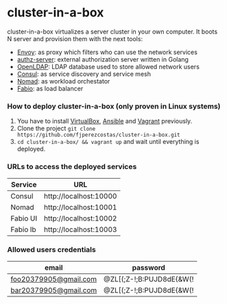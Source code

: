 # cluster-in-a-box

cluster-in-a-box virtualizes a server cluster in your own computer. It boots N server and provision them with the next tools:

- [Envoy](https://www.envoyproxy.io/): as proxy which filters who can use the network services
- [authz-server](https://github.com/fjperezcostas/authz-server): external authorization server written in Golang
- [OpenLDAP](https://www.openldap.org/): LDAP database used to store allowed network users
- [Consul](https://www.consul.io/): as service discovery and service mesh
- [Nomad](https://www.nomadproject.io/): as workload orchestator
- [Fabio](https://fabiolb.net/): as load balancer

### How to deploy cluster-in-a-box (only proven in Linux systems)

1. You have to install [VirtualBox](https://www.virtualbox.org/), [Ansible](https://www.ansible.com/) and [Vagrant](https://www.vagrantup.com/) previously.
2. Clone the project `git clone https://github.com/fjperezcostas/cluster-in-a-box.git`
3. `cd cluster-in-a-box/ && vagrant up` and wait until everything is deployed.

### URLs to access the deployed services

| Service   |           URL              |
|-----------|----------------------------|
| Consul    |   http://localhost:10000   |
| Nomad     |   http://localhost:10001   |
| Fabio UI  |   http://localhost:10002   |
| Fabio lb  |   http://localhost:10003   |

### Allowed users credentials

| email                 |         password         |
|-----------------------|:------------------------:|
| foo20379905@gmail.com | @ZL[(;Z-!;B:PUJD8dE{&W(! |
| bar20379905@gmail.com | @ZL[(;Z-!;B:PUJD8dE{&W(! |
